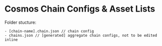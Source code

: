 # Cosmos Chain Configs & Asset Lists

Folder stucture:

```
- [chain-name].chain.json // chain config
- chains.json // [generated] aggregate chain configs, not to be edited inline
```
